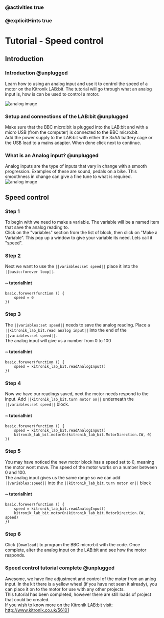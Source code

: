 ### @activities true
### @explicitHints true

# Tutorial - Speed control

## Introduction
### Introduction @unplugged
Learn how to using an analog input and use it to control the speed of a motor on the Kitronik LAB:bit.  The tutorial will go through what an analog input is, how is can be used to control a motor.

![analog image](https://KitronikLtd.github.io/pxt-kitronik-lab-bit/assets/analog.png)

### Setup and connections of the LAB:bit @unplugged
Make sure that the BBC micro:bit is plugged into the LAB:bit and with a micro USB (from the computer) is connected to the BBC micro:bit.  
Add the power supply to the LAB:bit with either the 3xAA battery cage or the USB lead to a mains adapter.  When done click next to continue.

### What is an Analog input? @unplugged
Analog inputs are the type of inputs that vary in change with a smooth progression. Examples of these are sound, pedals on a bike. This smoothness in change can give a fine tune to what is required.
![analog image](https://KitronikLtd.github.io/pxt-kitronik-lab-bit/assets/analog.png)

## Speed control
### Step 1
To begin with we need to make a variable. The variable will be a named item that save the analog reading to.  
Click on the "variables" section from the list of block, then click on "Make a Variable".  This pop up a window to give your variable its need.  Lets call it "speed".

### Step 2
Next we want to use the ``||variables:set speed||`` place it into the ``||basic:forever loop||``.
#### ~ tutorialhint
```blocks
basic.forever(function () {
    speed = 0
})
```

### Step 3
The ``||variables:set speed||`` needs to save the analog reading. Place a ``||kitronik_lab_bit.read analog input||`` into the end of the ``||variables:set speed||``.  
The analog input will give us a number from 0 to 100
#### ~ tutorialhint
```blocks
basic.forever(function () {
    speed = kitronik_lab_bit.readAnalogInput()
})
```

### Step 4
Now we have our readings saved, next the motor needs respond to the input. Add ``||kitronik_lab_bit.turn motor on||`` underneath the ``||variables:set speed||`` block.
#### ~ tutorialhint
```blocks
basic.forever(function () {
    speed = kitronik_lab_bit.readAnalogInput()
    kitronik_lab_bit.motorOn(kitronik_lab_bit.MotorDirection.CW, 0)
})
```

### Step 5
You may have noticed the new motor block has a speed set to 0, meaning the motor wont move. The speed of the motor works on a number between 0 and 100.  
The analog input gives us the same range so we can add ``||variables:speed||`` into the ``||kitronik_lab_bit.turn motor on||`` block
#### ~ tutorialhint
```blocks
basic.forever(function () {
    speed = kitronik_lab_bit.readAnalogInput()
    kitronik_lab_bit.motorOn(kitronik_lab_bit.MotorDirection.CW, speed)
})
```

### Step 6
Click ``|Download|`` to program the BBC micro:bit with the code. Once complete, alter the analog input on the LAB:bit and see how the motor responds.

### Speed control tutorial complete @unplugged
Awesome,  we have fine adjustment and control of the motor from an anlog input.  In the kit there is a yellow wheel (if you have not seen it already), you can place it on to the motor for use with any other projects.  
This tutorial has been completed, however there are still loads of project that could be created.  
If you wish to know more on the Kitronik LAB:bit visit:  
http://www.kitronik.co.uk/56101
